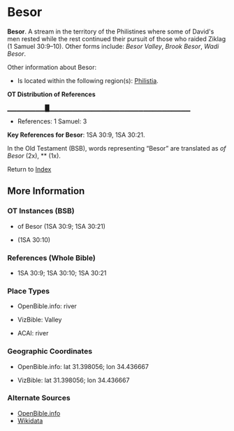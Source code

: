 # Besor
**Besor**. 
A stream in the territory of the Philistines where some of David's men rested while the rest continued their pursuit of those who raided Ziklag (1 Samuel 30:9–10). 
Other forms include: 
*Besor Valley*, *Brook Besor*, *Wadi Besor*. 




Other information about Besor:


* Is located within the following region(s): 
[Philistia](Philistine.md). 


**OT Distribution of References**

▁▁▁▁▁▁▁▁█▁▁▁▁▁▁▁▁▁▁▁▁▁▁▁▁▁▁▁▁▁▁▁▁▁▁▁▁▁▁
* References: 1 Samuel: 3



**Key References for Besor**: 
1SA 30:9, 1SA 30:21. 


In the Old Testament (BSB), words representing “Besor” are translated as 
*of Besor* (2x), ** (1x). 




Return to [Index](00-Index.md)

## More Information

### OT Instances (BSB)

* of Besor (1SA 30:9; 1SA 30:21)

*  (1SA 30:10)



### References (Whole Bible)

* 1SA 30:9; 1SA 30:10; 1SA 30:21


### Place Types

* OpenBible.info: river

* VizBible: Valley

* ACAI: river



### Geographic Coordinates

* OpenBible.info: lat 31.398056; lon 34.436667

* VizBible: lat 31.398056; lon 34.436667



### Alternate Sources

* [OpenBible.info](https://www.openbible.info/geo/ancient/a57df09)
* [Wikidata](http://www.wikidata.org/entity/Q2668577)



